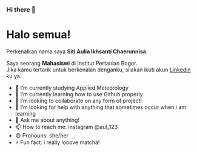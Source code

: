 ### Hi there 👋
# Halo semua! 

Perkenalkan nama saya **Siti Aulia Ikhsanti Chaerunnisa**.<br>

Saya seorang **Mahasiswi** di Institut Pertanian Bogor.<br>
Jika kamu tertarik untuk berkenalan denganku, silakan ikuti akun [Linkedin](https://www.linkedin.com/in/siti-aulia-ikhsanti-chaerunnisa/) ku ya.<br>  
- 🔭 I’m currently studying Applied Meteorology 
- 🌱 I’m currently learning how to use Github properly
- 👯 I’m looking to collaborate on any form of project!
- 🤔 I’m looking for help with anything that sometimes occur when i am learning
- 💬 Ask me about anything!
- 📫 How to reach me: instagram @aul_123
- 😄 Pronouns: she/her
- ⚡ Fun fact: i really looove matcha!

